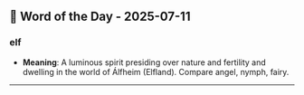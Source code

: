 ## 📅 Word of the Day - 2025-07-11

### **elf**
- **Meaning**: A luminous spirit presiding over nature and fertility and dwelling in the world of Álfheim (Elfland). Compare angel, nymph, fairy.

---
